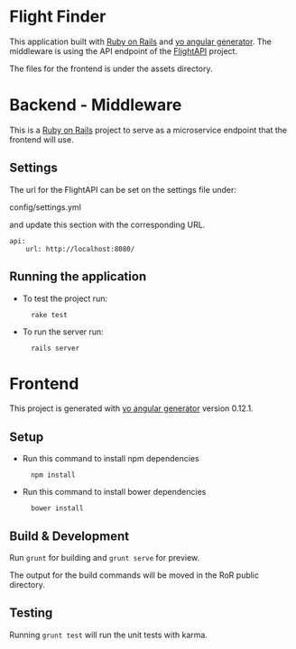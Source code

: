 # Flight Finder

This application built with [Ruby on Rails](http://rubyonrails.org/) and [yo angular generator](https://github.com/yeoman/generator-angular). The middleware is using the API endpoint of the [FlightAPI](https://github.com/codenut/flightapi) project.

The files for the frontend is under the assets directory.

# Backend - Middleware

This is a [Ruby on Rails](http://rubyonrails.org/) project to serve as a microservice endpoint that the frontend will use.


## Settings

The url for the FlightAPI can be set on the settings file under:

config/settings.yml

and update this section with the corresponding URL.

    api:
        url: http://localhost:8080/
    
## Running the application

* To test the project run:

        rake test
        
* To run the server run:

        rails server


# Frontend

This project is generated with [yo angular generator](https://github.com/yeoman/generator-angular)
version 0.12.1.

## Setup

* Run this command to install npm dependencies
    
        npm install
        
* Run this command to install bower dependencies

        bower install

## Build & Development

Run `grunt` for building and `grunt serve` for preview.

The output for the build commands will be moved in the RoR public directory.

##### 


## Testing

Running `grunt test` will run the unit tests with karma.